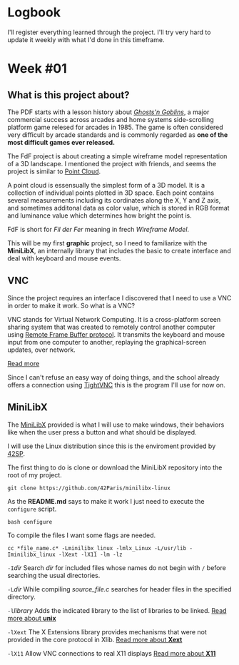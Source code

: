 # Logbook
I'll register everything learned through the project. I'll try very hard to update it weekly with what I'd done in this timeframe.

# Week #01
## What is this project about?
The PDF starts with a lesson history about [*Ghosts'n Goblins*](https://en.wikipedia.org/wiki/Ghosts_%27n_Goblins_(video_game)), a major commercial success across arcades and home systems side-scrolling platform game relesed for arcades in 1985. The game is often considered very difficult by arcade standards and is commonly regarded as **one of the most difficult games ever released.**

The FdF project is about creating a simple wireframe model representation of a 3D landscape. I mentioned the project with friends, and seems the project is similar to [Point Cloud](https://en.wikipedia.org/wiki/Point_cloud/).

A point cloud is essensually the simplest form of a 3D  model. It is a collection of individual points plotted in 3D space. Each point contains several measurements including its cordinates along the X, Y and Z axis, and sometimes additonal data as color value, which is stored in RGB format and luminance value which determines how bright the point is.

FdF is short for *Fil der Fer* meaning in frech *Wireframe Model*.

This will be my first **graphic** project, so I need to familiarize with the **MiniLibX**, an internally library that includes the basic to create interface and deal with keyboard and mouse events.

## VNC
Since the project requires an interface I discovered that I need to use a VNC in order to make it work. So what is a VNC?

VNC stands for Virtual Network Computing. It is a cross-platform screen sharing system that was created to remotely control another computer using [Remote Frame Buffer protocol](https://en.wikipedia.org/wiki/RFB_protocol/). It transmits the keyboard and mouse input from one computer to another, replaying the graphical-screen updates, over network.

[Read more](http://www.remoteaccess.org/what-is-a-vnc/)

Since I can't refuse an easy way of doing things, and the school already offers a connection using [TightVNC](https://www.tightvnc.com/) this is the program I'll use for now on.

## MiniLibX
The [MiniLibX](https://github.com/42Paris/minilibx-linux/) provided  is what I will use to make windows, their behaviors like when the user press a button and what should be displayed.

I will use the Linux distribution since this is the enviroment provided by [42SP](https://www.42sp.org.br/).

The first thing to do is clone or download the MiniLibX repository into the root of my project.

```
git clone https://github.com/42Paris/minilibx-linux
```

As the **README.md** says to make it work I just need to execute the `configure` script.

```
bash configure
```

To compile the files I want some flags are needed.

```
cc *file_name.c* -Lminilibx_linux -lmlx_Linux -L/usr/lib -Iminilibx_linux -lXext -lX11 -lm -lz
```

`-I`*dir* Search *dir* for included files whose names do not begin with `/` before searching the usual directories.

`-L`*dir* While compiling *source_file.c* searches for header files in the specified directory.

`-l`*library* Adds the indicated library to the list of libraries to be linked. [Read more about **unix**](https://www.computerhope.com/unix/ucc.htm/)

`-lXext` The X Extensions library provides mechanisms that were not provided in the core protocol in Xlib. [Read more about **Xext**](http://osr507doc.sco.com/en/man/html.Xext/Intro.Xext.html/)

`-lX11` Allow VNC connections to real X11 displays [Read more about **X11** ](https://www.manpagez.com/man/3/X11::Protocol::Ext::XFIXES/)